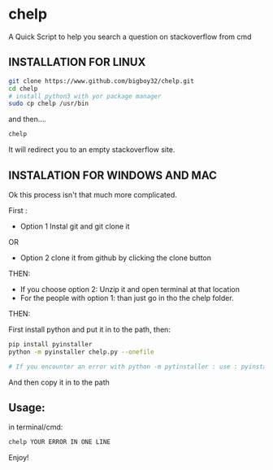 # chelp
A Quick Script to help you search a question on stackoverflow from cmd

## INSTALLATION FOR LINUX

```bash
git clone https://www.github.com/bigboy32/chelp.git
cd chelp
# install python3 with yor package manager
sudo cp chelp /usr/bin
```

and then....

```bash
chelp
```

It will redirect you to an empty stackoverflow site.

## INSTALATION FOR WINDOWS AND MAC

Ok this process isn't that much more complicated.

First :

- Option 1 Instal git and git clone it
 
 OR
 
 - Option 2 clone it from github by clicking the clone button
 
 THEN:
 
- If you choose option 2: Unzip it and open terminal at that location
- For the people with option 1: than just go in tho the chelp folder.

THEN:

First install python and put it in to the path, then:
```bash
pip install pyinstaller
python -m pyinstaller chelp.py --onefile 

# If you encounter an error with python -m pytinstaller : use : pyinstaller --onefile chelp.py
```

And then copy it in to the path


## Usage:

in terminal/cmd:
```bash
chelp YOUR ERROR IN ONE LINE
```
Enjoy!

